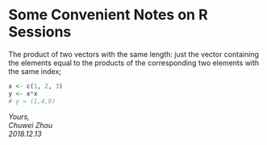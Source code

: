 # Some Convenient Notes on R Sessions

The product of two vectors with the same length: just the vector containing the elements equal to the products of the corresponding two elements with the same index;         
```r
x <- c(1, 2, 3)
y <- x*x
# y = (1,4,9)
```
              

_Yours,_             
_Chuwei Zhou_             
_2018.12.13_
   




